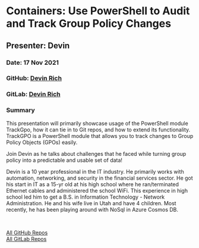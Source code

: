 # Containers: Use PowerShell to Audit and Track Group Policy Changes

## Presenter: Devin

### Date: 17 Nov 2021

### GitHub: [Devin Rich](https://github.com/Szeraax)

### GitLab: [Devin Rich](https://gitlab.com/devirich)

### Summary

This presentation will primarily showcase usage of the PowerShell module TrackGpo, how it can tie in to Git repos, and how to extend its functionality. TrackGPO is a PowerShell module that allows you to track changes to Group Policy Objects (GPOs) easily.

Join Devin as he talks about challenges that he faced while turning group policy into a predictable and usable set of data!

Devin is a 10 year professional in the IT industry. He primarily works with automation, networking, and security in the financial services sector. He got his start in IT as a 15-yr old at his high school where he ran/terminated Ethernet cables and administered the school WiFi. This experience in high school led him to get a B.S. in Information Technology - Network Administration. He and his wife live in Utah and have 4 children. Most recently, he has been playing around with NoSql in Azure Cosmos DB.

&nbsp;
&nbsp;

[All GitHub Repos](https://github.com/Szeraax?tab=repositories)  
[All GitLab Repos](https://gitlab.com/users/devirich/projects)  
